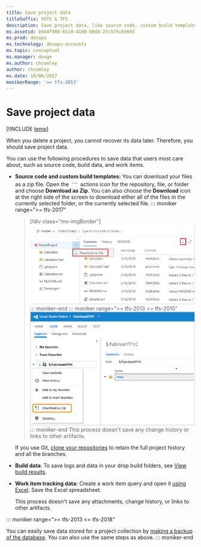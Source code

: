 ```yaml
---
title: Save project data 
titleSuffix: VSTS & TFS
description: Save project data, like source code, custom build templates, build data, and work items, for Visual Studio Team Services (VSTS)
ms.assetid: b944f980-81c0-4100-b0d8-2fc575c65693
ms.prod: devops
ms.technology: devops-accounts
ms.topic: conceptual
ms.manager: douge
ms.author: chcomley
author: chcomley
ms.date: 10/06/2017
monikerRange: '>= tfs-2013'
---
```


# Save project data

[!INCLUDE [temp](../../_shared/version-vsts-tfs-all-versions.md)]  

When you delete a project, you cannot recover its data later. Therefore, you should save project data.

You can use the following procedures to save data that users most care about, such as source code, build data, and work items.

-   **Source code and custom build templates:** You can download your files as a zip file. Open the ![Repository actions](../../_img/icons/actions-icon.png) actions icon for the repository, file, or folder and choose **Download as Zip**. You can also choose the **Download** icon at the right side of the screen to download either all of the files in the currently selected folder, or the currently selected file.
	::: moniker range=">= tfs-2017"
	> [!div class="mx-imgBorder"]
	> ![Download code ](../public/_img/download-code/download-zip-file.png)
	::: moniker-end
	::: moniker range=">= tfs-2013 <= tfs-2015"
    ![context menu with download as zip menu item](_img/delete-project/ic760345.png)
	::: moniker-end
    This process doesn't save any change history or links to other artifacts.

    If you use Git, [clone your repositories](../../repos/git/gitquickstart.md) to retain the full project history and all the branches.

-   **Build data**: To save logs and data in your drop build folders, see [View build results](https://msdn.microsoft.com/library/ms181733.aspx).

-   **Work item tracking data:** Create a work item query and open it [using Excel](../../work/backlogs/office/bulk-add-modify-work-items-excel.md). Save the Excel spreadsheet.

    This process doesn't save any attachments, change history, or links to other artifacts.

::: moniker range=">= tfs-2013 <= tfs-2018"

You can easily save data stored for a project collection 
by [making a backup of the database](/tfs/server/admin/backup/config-backup-sched-plan). You can also 
use the same steps as above.
::: moniker-end